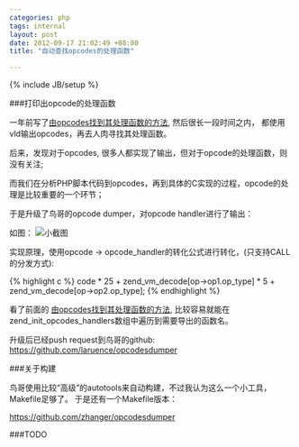 ```yaml
--- 
categories: php
tags: internal 
layout: post
date: 2012-09-17 21:02:49 +08:00
title: "自动查找opcodes的处理函数"

---
```

{% include JB/setup %}

###打印出opcode的处理函数

一年前写了[由opcodes找到其处理函数的方法](http://zhangabc.com/2011/08/27/find-opcodes-to-implements/), 然后很长一段时间之内，
都使用vld输出opcodes，再去人肉寻找其处理函数。

后来，发现对于opcodes, 很多人都实现了输出，但对于opcode的处理函数，则没有关注;

而我们在分析PHP脚本代码到opcodes，再到具体的C实现的过程，opcode的处理是比较重要的一个环节；

于是升级了鸟哥的opcode dumper，对opcode handler进行了输出：

如图：
![小截图](http://ww3.sinaimg.cn/large/a74ecc4cjw1dwzbmmlzi9j.jpg)


实现原理，使用opcode -> opcode_handler的转化公式进行转化，(只支持CALL的分发方式):

{% highlight c %}
code * 25 + zend_vm_decode[op->op1.op_type] * 5 + zend_vm_decode[op->op2.op_type];
{% endhighlight  %}

看了前面的 [由opcodes找到其处理函数的方法](http://zhangabc.com/2011/08/27/find-opcodes-to-implements/), 比较容易就能在zend_init_opcodes_handlers数组中遍历到需要导出的函数名。


升级后已经push request到鸟哥的github: https://github.com/laruence/opcodesdumper


###关于构建

鸟哥使用比较“高级”的autotools来自动构建，不过我认为这么一个小工具，Makefile足够了。
于是还有一个Makefile版本：

https://github.com/zhanger/opcodesdumper

###TODO 
<!--
目前处理函数的查找还要依赖外部的文本文件 opcodes_handlers_php5_310 , 需要添加其他版本的处理函数文本，
同时，代码要实现对PHP版本的自动检测 
-->


